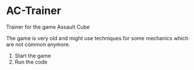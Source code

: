 # AC-Trainer
Trainer for the game Assault Cube

The game is very old and might use techniques for some mechanics which are not common anymore. 
1. Start the game 
2. Run the code
